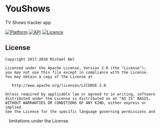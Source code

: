 # YouShows
TV Shows tracker app

[![Platform](https://img.shields.io/badge/Platform-Android-blue.svg)](https://github.com/michaelbel/shows)
[![API](https://img.shields.io/badge/API-21%2B-blue.svg)](https://github.com/michaelbel/shows)
[![Licence](https://img.shields.io/badge/License-Apache_v2.0-blue.svg)](http://www.apache.org/licenses/LICENSE-2.0)

## License

    Copyright 2017-2018 Michael Bel

    Licensed under the Apache License, Version 2.0 (the "License");
    you may not use this file except in compliance with the License.
    You may obtain a copy of the License at

       http://www.apache.org/licenses/LICENSE-2.0

    Unless required by applicable law or agreed to in writing, software
    distributed under the License is distributed on an "AS IS" BASIS,
    WITHOUT WARRANTIES OR CONDITIONS OF ANY KIND, either express or implied.
    See the License for the specific language governing permissions and
    limitations under the License.
